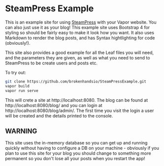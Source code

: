 # SteamPress Example

This is an example site for using [SteamPress](https://github.com/brokenhandsio/SteamPress) with your Vapor website. You can also just use it as your blog! This example site uses Bootstrap 4 for styling so should be fairly easy to make it look how you want. It also uses Markdown to render the blog posts, and has Syntax hightlighting for code (obviously!).

This site also provides a good example for all the Leaf files you will need, and the parameters they are given, as well as what you need to send to SteamPress to be create users and posts etc.

To try out:

```bash
git clone https://github.com/brokenhandsio/SteamPressExample.git
vapor build
vapor run serve
```

This will crete a site at http://localhost:8080. The blog can be found at http://localhost:8080/blog/ and you can login at http://localhost:8080/blog/admin/. The first time you visit the login a user will be created and the details printed to the console.

## WARNING

This site uses the in-memory database so you can get up and running quickly without having to configure a DB on your machine - obviously if you plan to use this site for your blog you should change to something more permanent so you don't lose all your posts when you restart the app!
